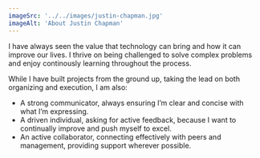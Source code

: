 ```yaml
---
imageSrc: '../../images/justin-chapman.jpg'
imageAlt: 'About Justin Chapman'
---
```


I have always seen the value that technology can bring and how it can improve our lives. I thrive on being challenged to solve complex problems and enjoy continously learning throughout the process.

While I have built projects from the ground up, taking the lead on both organizing and execution, I am also:

-   A strong communicator, always ensuring I’m clear and concise with what I’m expressing.
-   A driven individual, asking for active feedback, because I want to continually improve and push myself to excel.
-   An active collaborator, connecting effectively with peers and management, providing support wherever possible.
